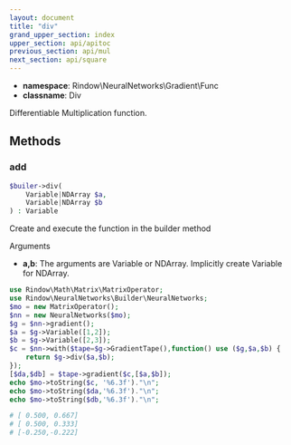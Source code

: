 ```yaml
---
layout: document
title: "div"
grand_upper_section: index
upper_section: api/apitoc
previous_section: api/mul
next_section: api/square
---
```


- **namespace**: Rindow\NeuralNetworks\Gradient\Func
- **classname**: Div

Differentiable Multiplication function.

Methods
-------

### add
```php
$builer->div(
    Variable|NDArray $a,
    Variable|NDArray $b
) : Variable
```
Create and execute the function in the builder method

Arguments

- **a,b**: The arguments are Variable or NDArray. Implicitly create Variable for NDArray.


```php
use Rindow\Math\Matrix\MatrixOperator;
use Rindow\NeuralNetworks\Builder\NeuralNetworks;
$mo = new MatrixOperator();
$nn = new NeuralNetworks($mo);
$g = $nn->gradient();
$a = $g->Variable([1,2]);
$b = $g->Variable([2,3]);
$c = $nn->with($tape=$g->GradientTape(),function() use ($g,$a,$b) {
    return $g->div($a,$b);
});
[$da,$db] = $tape->gradient($c,[$a,$b]);
echo $mo->toString($c, '%6.3f')."\n";
echo $mo->toString($da,'%6.3f')."\n";
echo $mo->toString($db,'%6.3f')."\n";

# [ 0.500, 0.667]
# [ 0.500, 0.333]
# [-0.250,-0.222]

```
